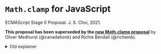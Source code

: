 # `Math.clamp` for JavaScript
ECMAScript Stage 0 Proposal. J. S. Choi, 2021.

**This proposal has been superseded by the
[new Math.clamp proposal](https://github.com/tc39/proposal-math-clamp)**
by Oliver Medhurst (@canadahonk) and Richie Bendall (@richienb).

<details>
<summary>Old explainer</summary>

## Rationale
Clamping is a frequent mathematical function in any programming language
for its usefulness in normalizing numeric values to be within specified ranges.
Even the ECMAScript specification itself uses it in several locations.
A number-clamping function would be useful for many developers.

Clamping is present in many other languages’ standard libraries, including
those of C++, C#, Lua, and OpenGL.

Memoization is useful and common. We therefore propose exploring the addition
of a memoization API to the JavaScript language.

If this proposal is approved for Stage 1, then we would explore various
directions for the API’s design. We would also assemble as many real-world use
cases as possible and shape our design to fulfill them.

## Description
`Math.clamp` would be a function that accepts three Numbers: `x`, `minX`, and
`maxX`. The first Number is the main input, and the other two Numbers form an
inclusive range:

* It returns `x` if it is between `minX` and `maxX` inclusive.
* It returns `minX` if `x < minX`.
* It returns `maxX` if `maxX < x`.
* It returns a `NaN` if any argument is a `NaN`.
* It throws a TypeError if any argument is not a numeric value.

For example, to clamp an integer `x` to be an unsigned 8-bit integer,
we would write `Math.clamp(x, 0, 255)`.

(The precedent in C++, C#, Lua, and OpenGL all seems to have the interval
limits always be inclusive on both sides.)

</details>
